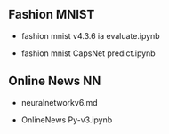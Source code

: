 ## Fashion MNIST
- fashion mnist v4.3.6 ia evaluate.ipynb

- fashion mnist CapsNet predict.ipynb

## Online News NN
- neuralnetworkv6.md

- OnlineNews Py-v3.ipynb
